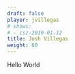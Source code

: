 ```yaml
---
draft: false
player: jvillegas
# shows:
# - csz-2019-01-12
title: Josh Villegas
weight: 60
---
```


Hello World
